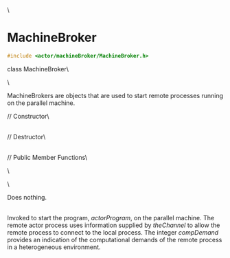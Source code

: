 \
# MachineBroker 

```cpp
#include <actor/machineBroker/MachineBroker.h>
```

class MachineBroker\

\

MachineBrokers are objects that are used to start remote processes
running on the parallel machine.

// Constructor\

\
// Destructor\

\
// Public Member Functions\

\

\

Does nothing.

\
Invoked to start the program, *actorProgram*, on the parallel machine.
The remote actor process uses information supplied by *theChannel* to
allow the remote process to connect to the local process. The integer
*compDemand* provides an indication of the computational demands of the
remote process in a heterogeneous environment.

